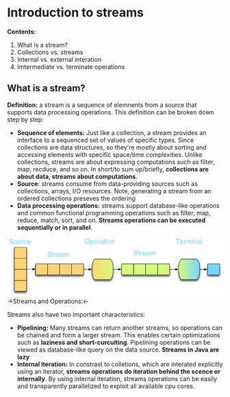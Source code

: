 # Introduction to streams

**Contents:**

1. What is a stream?
2. Collections vs. streams
3. Internal vs. external interation
4. Imtermediate vs. terminate operations

## What is a stream?

**Definition:** a stream is a sequence of elemnents from a source that supports data processing operations. This definition can be broken down step by step:

* **Sequence of elements:** Just like a collection, a stream provides an interface to a sequenced set of values of specific types. Since collections are data structures, so they're mostly about sorting and accessing elements with specific space/time complexities. Unlike collections, streams are about expressing computations such as filter, map, recduce, and so on. In short/to sum up/briefly, **collections are about data, streams about computations**.
* **Source**: streams consume from data-providing sources such as collections, arrays, I/O resources. Note, generating a stream from an ordered collections preseves the ordering
* **Data processing operations:** streams support database-like operations and common functional programming operations such as filter, map, reduce, match, sort, and on. **Streams operations can be executed sequentially or in parallel**. 


![alt text](https://github.com/StudyInDepth/Functional-Programming/blob/master/images/stream.png "Streams and Operations")
->Streams and Operations:<-

Streams also have two important characteristics:

* **Pipelining:** Many streams can return another streams, so operations can be chained and form a larger stream. This enables certain optimizations such as **laziness and short-curcuiting**. Pipelining operations can be viewed as database-like query on the data source. **Streams in Java are lazy**
* **Internal iteration:** In constrast to colletions, which are interated explicitly using an iterator, **streams operations do iteration behind the scence or internally**. By using internal iteration, streams operations can be easily and transparently parallelized to exploit all available cpu cores. 


